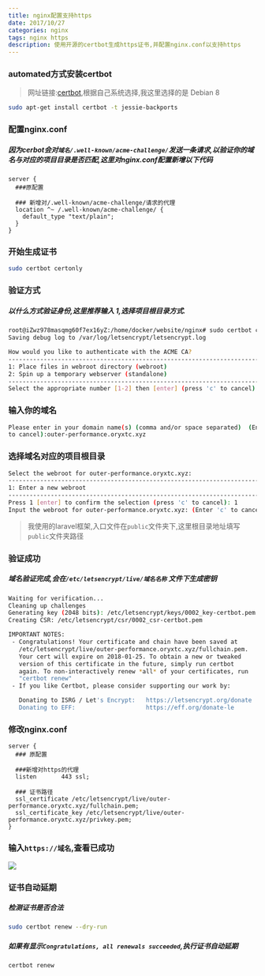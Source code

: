 ```yaml
---
title: nginx配置支持https
date: 2017/10/27
categories: nginx
tags: nginx https
description: 使用开源的certbot生成https证书,并配置nginx.conf以支持https
---
```


### automated方式安装certbot

> 网址链接:[certbot](https://certbot.eff.org/),根据自己系统选择,我这里选择的是 Debian 8

```bash
sudo apt-get install certbot -t jessie-backports
```
### 配置nginx.conf
##### 因为cerbot会对`域名/.well-known/acme-challenge/`发送一条请求,以验证你的域名与对应的项目目录是否匹配,这里对nginx.conf配置新增以下代码
```nginx
server {
  ###原配置
  
  ### 新增对/.well-known/acme-challenge/请求的代理
  location ^~ /.well-known/acme-challenge/ {
	default_type "text/plain";
  }
}
```

### 开始生成证书
```bash
sudo certbot certonly
```

### 验证方式
##### 以什么方式验证身份,这里推荐输入 1,选择项目根目录方式.
```bash
root@iZwz978masqmg60f7ex16yZ:/home/docker/website/nginx# sudo certbot certonly
Saving debug log to /var/log/letsencrypt/letsencrypt.log

How would you like to authenticate with the ACME CA?
-------------------------------------------------------------------------------
1: Place files in webroot directory (webroot)
2: Spin up a temporary webserver (standalone)
-------------------------------------------------------------------------------
Select the appropriate number [1-2] then [enter] (press 'c' to cancel): 1
```

### 输入你的域名
```bash
Please enter in your domain name(s) (comma and/or space separated)  (Enter 'c'
to cancel):outer-performance.oryxtc.xyz
```

### 选择域名对应的项目根目录
```bash
Select the webroot for outer-performance.oryxtc.xyz:
-------------------------------------------------------------------------------
1: Enter a new webroot
-------------------------------------------------------------------------------
Press 1 [enter] to confirm the selection (press 'c' to cancel): 1
Input the webroot for outer-performance.oryxtc.xyz: (Enter 'c' to cancel):/home/www/outer-performance/public
```
> 我使用的laravel框架,入口文件在`public`文件夹下,这里根目录地址填写`public`文件夹路径

### 验证成功
#####  域名验证完成,会在`/etc/letsencrypt/live/域名名称` 文件下生成密钥
```bash
Waiting for verification...
Cleaning up challenges
Generating key (2048 bits): /etc/letsencrypt/keys/0002_key-certbot.pem
Creating CSR: /etc/letsencrypt/csr/0002_csr-certbot.pem

IMPORTANT NOTES:
 - Congratulations! Your certificate and chain have been saved at
   /etc/letsencrypt/live/outer-performance.oryxtc.xyz/fullchain.pem.
   Your cert will expire on 2018-01-25. To obtain a new or tweaked
   version of this certificate in the future, simply run certbot
   again. To non-interactively renew *all* of your certificates, run
   "certbot renew"
 - If you like Certbot, please consider supporting our work by:

   Donating to ISRG / Let's Encrypt:   https://letsencrypt.org/donate
   Donating to EFF:                    https://eff.org/donate-le
```

### 修改nginx.conf
```nginx
server {
  ### 原配置
  
  ###新增对https的代理
  listen       443 ssl;
  
  ### 证书路径
  ssl_certificate /etc/letsencrypt/live/outer-performance.oryxtc.xyz/fullchain.pem;
  ssl_certificate_key /etc/letsencrypt/live/outer-performance.oryxtc.xyz/privkey.pem;
}
```

### 输入`https://域名`,查看已成功
![](http://ooqid2far.bkt.clouddn.com/myblog/nginx%E9%85%8D%E7%BD%AE%E6%94%AF%E6%8C%81https.png)


### 证书自动延期
##### 检测证书是否合法
```bash
sudo certbot renew --dry-run
```

##### 如果有显示`Congratulations, all renewals succeeded`,执行证书自动延期
```bash
certbot renew 
```
